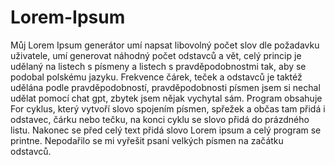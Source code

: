 # Lorem-Ipsum
Můj Lorem Ipsum generátor umí napsat libovolný počet slov dle požadavku uživatele, umí generovat náhodný počet odstavců a vět, celý princip je udělaný na listech s písmeny a listech s pravděpodobnostmi tak, aby se podobal polskému jazyku. Frekvence čárek, teček a odstavců je taktéž udělána podle pravděpodobností, pravděpodobnosti písmen jsem si nechal udělat pomocí chat gpt, zbytek jsem nějak vychytal sám. Program obsahuje For cyklus, který vytvoří slovo spojením písmen, spřežek a občas tam přidá i odstavec, čárku nebo tečku, na konci cyklu se slovo přidá do prázdného listu. Nakonec se před celý text přidá slovo Lorem ipsum a celý program se printne. Nepodařilo se mi vyřešit psaní velkých písmen na začátku odstavců.
